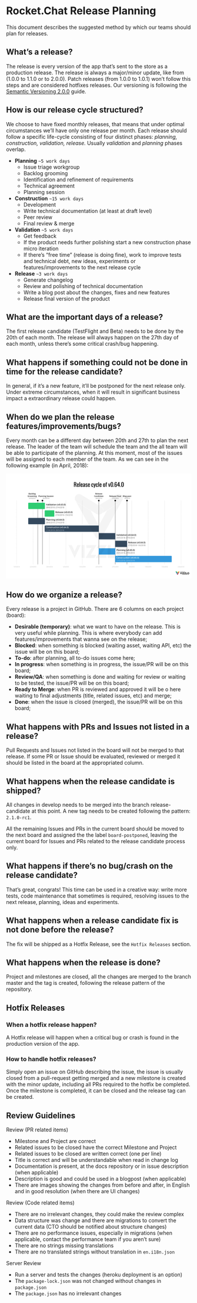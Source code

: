 # Rocket.Chat Release Planning

This document describes the suggested method by which our teams should plan for releases.

## What’s a release?

The release is every version of the app that’s sent to the store as a production release. The release is always a major/minor update, like from \(1.0.0 to 1.1.0 or to 2.0.0\). Patch releases \(from 1.0.0 to 1.0.1\) won’t follow this steps and are considered hotfixes releases. Our versioning is following the [Semantic Versioning 2.0.0](https://semver.org/) guide.

## How is our release cycle structured?

We choose to have fixed monthly releases, that means that under optimal circumstances we’ll have only one release per month. Each release should follow a specific life-cycle consisting of four distinct phases: _planning, construction, validation, release._ Usually _validation_ and _planning_ phases overlap.

* **Planning** `~5 work days`
  * Issue triage workgroup
  * Backlog grooming
  * Identification and refinement of requirements
  * Technical agreement
  * Planning session
* **Construction** `~15 work days`
  * Development
  * Write technical documentation \(at least at draft level\)
  * Peer review
  * Final review & merge
* **Validation** `~5 work days`
  * Get feedback
  * If the product needs further polishing start a new construction phase micro iteration
  * If there’s “free time” \(release is doing fine\), work to improve tests and technical debt, new ideas, experiments or features/improvements to the next release cycle
* **Release** `~3 work days`
  * Generate changelog
  * Review and polishing of technical documentation
  * Write a blog post about the changes, fixes and new features
  * Release final version of the product

## What are the important days of a release?

The first release candidate \(TestFlight and Beta\) needs to be done by the 20th of each month. The release will always happen on the 27th day of each month, unless there’s some critical crash/bug happening.

## What happens if something could not be done in time for the release candidate?

In general, if it’s a new feature, it’ll be postponed for the next release only. Under extreme circumstances, when it will result in significant business impact a extraordinary release could happen.

## When do we plan the release features/improvements/bugs?

Every month can be a different day between 20th and 27th to plan the next release. The leader of the team will schedule the team and the all team will be able to participate of the planning. At this moment, most of the issues will be assigned to each member of the team. As we can see in the following example \(in April, 2018\):

![chart](../../.gitbook/assets/release-cycle.png)

## How do we organize a release?

Every release is a project in GitHub. There are 6 columns on each project \(board\):

* **Desirable \(temporary\)**: what we want to have on the release. This is very useful while planning. This is where everybody can add features/improvements that wanna see on the release;
* **Blocked**: when something is blocked \(waiting asset, waiting API, etc\) the issue will be on this board;
* **To-do**: after planning, all to-do issues come here;
* **In progress**: when something is in progress, the issue/PR will be on this board;
* **Review/QA**: when something is done and waiting for review or waiting to be tested, the issue/PR will be on this board;
* **Ready to Merge**: when PR is reviewed and approved it will be o here waiting to final adjustments \(title, related issues, etc\) and merge;
* **Done**: when the issue is closed \(merged\), the issue/PR will be on this board;

## What happens with PRs and Issues not listed in a release?

Pull Requests and Issues not listed in the board will not be merged to that release. If some PR or Issue should be evaluated, reviewed or merged it should be listed in the board at the appropriated column.

## What happens when the release candidate is shipped?

All changes in develop needs to be merged into the branch release-candidate at this point. A new tag needs to be created following the pattern: `2.1.0-rc1`.

All the remaining Issues and PRs in the current board should be moved to the next board and assigned the the label `board-postponed`, leaving the current board for Issues and PRs related to the release candidate process only.

## What happens if there’s no bug/crash on the release candidate?

That’s great, congrats! This time can be used in a creative way: write more tests, code maintenance that sometimes is required, resolving issues to the next release, planning, ideas and experiments.

## What happens when a release candidate fix is not done before the release?

The fix will be shipped as a Hotfix Release, see the `Hotfix Releases` section.

## What happens when the release is done?

Project and milestones are closed, all the changes are merged to the branch master and the tag is created, following the release pattern of the repository.

## Hotfix Releases

### When a hotfix release happen?

A Hotfix release will happen when a critical bug or crash is found in the production version of the app.

### How to handle hotfix releases?

Simply open an issue on GitHub describing the issue, the issue is usually closed from a pull-request getting merged and a new milestone is created with the minor update, including all PRs required to the hotfix be completed. Once the milestone is completed, it can be closed and the release tag can be created.

## Review Guidelines

Review \(PR related items\)

* Milestone and Project are correct
* Related issues to be closed have the correct Milestone and Project
* Related issues to be closed are written correct \(one per line\)
* Title is correct and will be understandable when read in change log
* Documentation is present, at the docs repository or in issue description \(when applicable\)
* Description is good and could be used in a blogpost \(when applicable\)
* There are images showing the changes from before and after, in English and in good resolution \(when there are UI changes\)

Review \(Code related items\)

* There are no irrelevant changes, they could make the review complex
* Data structure was change and there are migrations to convert the current data \(CTO should be notified about structure changes\)
* There are no performance issues, especially in migrations \(when applicable, contact the performance team if you aren’t sure\)
* There are no strings missing translations
* There are no translated strings without translation in `en.i18n.json`

Server Review

* Run a server and tests the changes \(heroku deployment is an option\)
* The `package-lock.json` was not changed without changes in `package.json`
* The `package.json` has no irrelevant changes

